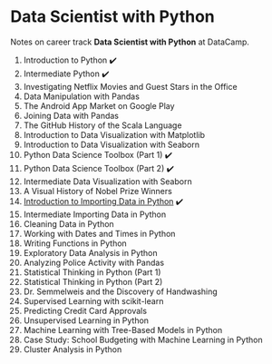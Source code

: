 # Data Scientist with Python
Notes on career track **Data Scientist with Python** at DataCamp.

1. Introduction to Python :heavy_check_mark:
2. Intermediate Python :heavy_check_mark:
3. Investigating Netflix Movies and Guest Stars in the Office
4. Data Manipulation with Pandas
5. The Android App Market on Google Play
6. Joining Data with Pandas
7. The GitHub History of the Scala Language
8. Introduction to Data Visualization with Matplotlib
9. Introduction to Data Visualization with Seaborn
10. Python Data Science Toolbox (Part 1) :heavy_check_mark:
11. Python Data Science Toolbox (Part 2) :heavy_check_mark:
12. Intermediate Data Visualization with Seaborn
13. A Visual History of Nobel Prize Winners
14. [Introduction to Importing Data in Python](14_Introduction%20to%20Importing%20Data%20in%20Python.md) :heavy_check_mark:
15. Intermediate Importing Data in Python
16. Cleaning Data in Python
17. Working with Dates and Times in Python
18. Writing Functions in Python
19. Exploratory Data Analysis in Python
20. Analyzing Police Activity with Pandas
21. Statistical Thinking in Python (Part 1)
22. Statistical Thinking in Python (Part 2)
23. Dr. Semmelweis and the Discovery of Handwashing
24. Supervised Learning with scikit-learn
25. Predicting Credit Card Approvals
26. Unsupervised Learning in Python
27. Machine Learning with Tree-Based Models in Python
28. Case Study: School Budgeting with Machine Learning in Python
29. Cluster Analysis in Python